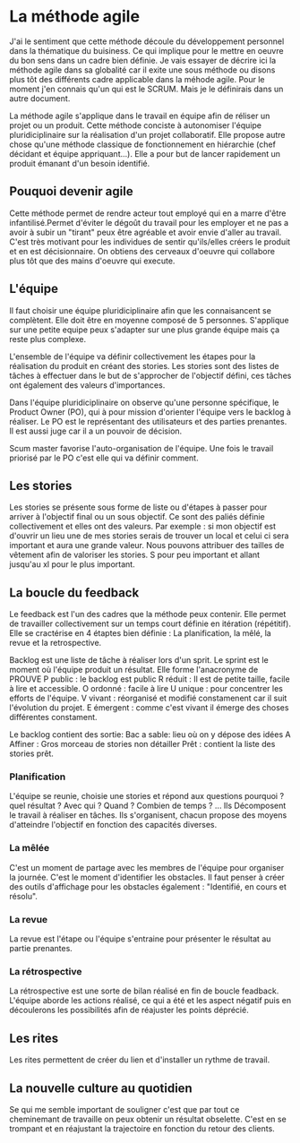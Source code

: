 # La méthode agile
J'ai le sentiment que cette méthode découle du développement personnel dans la thématique du buisiness. Ce qui implique pour le mettre en oeuvre du bon sens dans un cadre bien définie. Je vais essayer de décrire ici la méthode agile dans sa globalité car il exite une sous méthode ou disons plus tôt des différents cadre applicable dans la méhode agile. Pour le moment j'en connais qu'un qui est le SCRUM. Mais je le définirais dans un autre document. 

La méthode agile s'applique dans le travail en équipe afin de réliser un projet ou un produit. Cette méthode conciste à autonomiser l'équipe pluridiciplinaire sur la réalisation d'un projet collaboratif. Elle propose autre chose qu'une méthode classique de fonctionnement en hiérarchie (chef décidant et équipe appriquant...).
Elle a pour but de lancer rapidement un produit émanant d'un besoin identifié. 

## Pouquoi devenir agile 
Cette méthode permet de rendre acteur tout employé qui en a marre d'être infantilisé.Permet d'éviter le dégoût du travail pour les employer et ne pas a avoir à subir un "tirant" peux être agréable et avoir envie d'aller au travail. C'est très motivant pour les individues de sentir qu'ils/elles créers le produit et en est décisionnaire. 
On obtiens des cerveaux d'oeuvre qui collabore plus tôt que des mains d'oeuvre qui execute. 

## L'équipe
Il faut choisir une équipe pluridiciplinaire afin que les connaisancent se complètent. 
Elle doit être en moyenne composé de 5 personnes.
S'applique sur une petite equipe peux s'adapter sur une plus grande équipe mais ça reste plus complexe. 

L'ensemble de l'équipe va définir collectivement les étapes pour la réalisation du produit en créant des stories. Les stories sont des listes de tâches à effectuer dans le but de s'approcher de l'objectif défini, ces tâches ont également des valeurs d'importances. 

Dans l'équipe pluridiciplinaire on observe qu'une personne spécifique, le Product Owner (PO), qui à pour mission d'orienter l'équipe vers le backlog à réaliser. Le PO est le représentant des utilisateurs et des parties prenantes. Il est aussi juge car il a un pouvoir de décision. 

Scum master favorise l'auto-organisation de l'équipe. Une fois le travail priorisé par le PO c'est elle qui va définir comment. 

## Les stories
Les stories se présente sous forme de liste ou d'étapes à passer pour arriver à l'objectif final ou un sous objectif. Ce sont des paliés définie collectivement et elles ont des valeurs. 
Par exemple : si mon objectif est d'ouvrir un lieu une de mes stories serais de trouver un local et celui ci sera important et aura une grande valeur. Nous pouvons attribuer des tailles de vêtement afin de valoriser les stories. 
S pour peu important et allant jusqu'au xl pour le plus important. 

## La boucle du feedback
Le feedback est l'un des cadres que la méthode peux contenir. Elle permet de travailler collectivement sur un temps court définie en itération (répétitif).
Elle se cractérise en 4 étaptes bien définie : 
La planification, la mêlé, la revue et la retrospective. 

Backlog est une liste de tâche à réaliser lors d'un sprit. Le sprint est le moment où l'équipe produit un résultat. 
Elle forme l'anacronyme de PROUVE
P public : le backlog est public
R réduit : Il est de petite taille, facile à lire et accessible. 
O ordonné : facile à lire
U unique : pour concentrer les efforts de l'équipe. 
V vivant : réorganisé et modifié constamenent car il suit l'évolution du projet. 
E émergent : comme c'est vivant il émerge des choses différentes constament. 

Le backlog contient des sortie:
Bac a sable: lieu où on y dépose des idées
A Affiner : Gros morceau de stories non détailler 
Prêt : contient la liste des stories prêt. 

### Planification
L'équipe se reunie, choisie une stories et répond aux questions pourquoi ? quel résultat ? Avec qui ? Quand ? Combien de temps ? ...
Ils Décomposent le travail à réaliser en tâches. 
Ils s'organisent, chacun propose des moyens d'atteindre l'objectif en fonction des capacités diverses. 

### La mêlée
C'est un moment de partage avec les membres de l'équipe pour organiser la journée. C'est le moment d'identifier les obstacles. 
Il faut penser à créer des outils d'affichage pour les obstacles également : "Identifié, en cours et résolu".

### La revue
La revue est l'étape ou l'équipe s'entraine pour présenter le résultat au partie prenantes. 

### La rétrospective
La rétrospective est une sorte de bilan réalisé en fin de boucle feadback. 
L'équipe aborde les actions réalisé, ce qui a été et les aspect négatif puis en découlerons les possibilités afin de réajuster les points déprécié. 

## Les rites
Les rites permettent de créer du lien et d'installer un rythme de travail. 

## La nouvelle culture au quotidien
Se qui me semble important de souligner c'est que par tout ce cheminemant de travaille on peux obtenir un résultat obselette. C'est en se trompant et en réajustant la trajectoire en fonction du retour des clients.   
